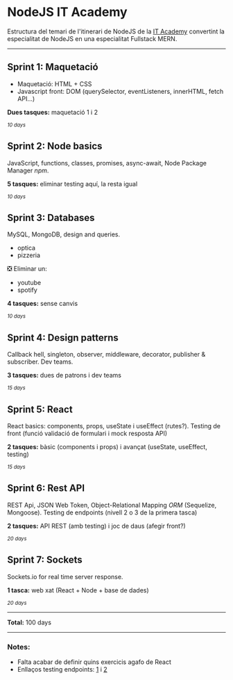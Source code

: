 # NodeJS IT Academy

Estructura del temari de l'itinerari de NodeJS de la [IT Academy](https://www.barcelonactiva.cat/es/itacademy) convertint la especialitat de NodeJS en una especialitat Fullstack MERN.

___________________________


## Sprint 1: Maquetació

- Maquetació: HTML + CSS
- Javascript front: DOM (querySelector, eventListeners, innerHTML, fetch API...)

**Dues tasques:** maquetació 1 i 2

<small>_10 days_</small>


## Sprint 2: Node basics

JavaScript, functions, classes, promises, async-await, Node Package Manager _npm_.

**5 tasques:** eliminar testing aquí, la resta igual

<small>_10 days_</small>


## Sprint 3: Databases

MySQL, MongoDB, design and queries.

- optica
- pizzeria

❎ Eliminar un:
- youtube
- spotify

**4 tasques:** sense canvis

<small>_10 days_</small>


## Sprint 4: Design patterns

Callback hell, singleton, observer, middleware, decorator, publisher & subscriber. Dev teams.

**3 tasques:** dues de patrons i dev teams

<small>_15 days_</small>


## Sprint 5: React

React basics: components, props, useState i useEffect (rutes?). Testing de front (funció validació de formulari i mock resposta API) 

**2 tasques:** bàsic (components i props) i avançat (useState, useEffect, testing)

<small>_15 days_</small>


## Sprint 6: Rest API

REST Api, JSON Web Token, Object-Relational Mapping _ORM_ (Sequelize, Mongoose). Testing de endpoints (nivell 2 o 3 de la primera tasca)

**2 tasques:** API REST (amb testing) i joc de daus (afegir front?)

<small>_20 days_</small>


## Sprint 7: Sockets

Sockets.io for real time server response.

**1 tasca:** web xat (React + Node + base de dades)

<small>_20 days_</small>

___________________________

**Total:** 100 days

___________________________

### Notes:

- Falta acabar de definir quins exercicis agafo de React
- Enllaços testing endpoints: [1](https://www.freecodecamp.org/news/end-point-testing/) i [2](https://rapidapi.com/blog/api-testing/)
